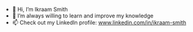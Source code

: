 - 👋 Hi, I’m Ikraam Smith
- 🌱 I’m always willing to learn and improve my knowledge
- 📫 Check out my LinkedIn profile: www.linkedin.com/in/ikraam-smith 

<!---
Ikraam-Smith/Ikraam-Smith is a ✨ special ✨ repository because its `README.md` (this file) appears on your GitHub profile.
You can click the Preview link to take a look at your changes.
--->
